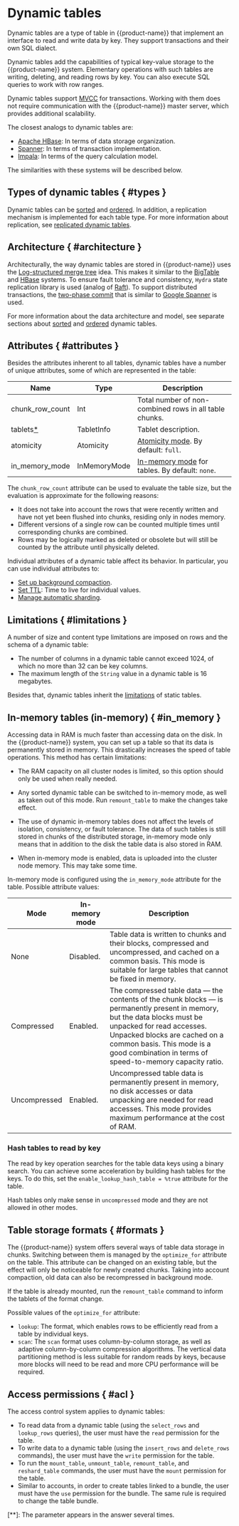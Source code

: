 # Dynamic tables

Dynamic tables are a type of table in {{product-name}} that implement an interface to read and write data by key. They support transactions and their own SQL dialect.

Dynamic tables add the capabilities of typical key-value storage to the {{product-name}} system.
Elementary operations with such tables are writing, deleting, and reading rows by key. You can also execute SQL queries to work with row ranges.

Dynamic tables support [MVCC](https://en.wikipedia.org/wiki/Multiversion_concurrency_control) for transactions. Working with them does not require communication with the {{product-name}} master server, which provides additional scalability.

The closest analogs to dynamic tables are:

* [Apache HBase](http://hbase.apache.org): In terms of data storage organization.
* [Spanner](https://ai.google/research/pubs/pub39966): In terms of transaction implementation.
* [Impala](http://impala.apache.org): In terms of the query calculation model.

The similarities with these systems will be described below.

## Types of dynamic tables { #types }

Dynamic tables can be [sorted](../../../user-guide/dynamic-tables/sorted-dynamic-tables.md) and [ordered](../../../user-guide/dynamic-tables/ordered-dynamic-tables.md). In addition, a replication mechanism is implemented for each table type. For more information about replication, see [replicated dynamic tables](../../../user-guide/dynamic-tables/replicated-dynamic-tables.md).

## Architecture { #architecture }

Architecturally, the way dynamic tables are stored in {{product-name}} uses the [Log-structured merge tree](https://en.wikipedia.org/wiki/Log-structured_merge-tree) idea. This makes it similar to the [BigTable](http://static.googleusercontent.com/media/research.google.com/en//archive/bigtable-osdi06.pdf) and [HBase](https://hbase.apache.org/) systems. To ensure fault tolerance and consistency, `Hydra` state replication library is used (analog of [Raft](https://raft.github.io/raft.pdf)). To support distributed transactions, the [two-phase commit](https://en.wikipedia.org/wiki/Two-phase_commit_protocol) that is similar to [Google Spanner](https://research.google/pubs/pub39966/) is used.

For more information about the data architecture and model, see separate sections about [sorted](../../../user-guide/dynamic-tables/sorted-dynamic-tables.md) and [ordered](../../../user-guide/dynamic-tables/ordered-dynamic-tables.md) dynamic tables.


## Attributes { #attributes }

Besides the attributes inherent to all tables, dynamic tables have a number of unique attributes, some of which are represented in the table:

| **Name** | **Type** | **Description** |
| ---------- | -------- | ------------- |
| chunk_row_count | Int | Total number of non-combined rows in all table chunks. |
| tablets[*](**) | TabletInfo | Tablet description. |
| atomicity | Atomicity | [Atomicity mode](../../../user-guide/dynamic-tables/transactions.md#atomicity). By default: `full`. |
| in_memory_mode | InMemoryMode | [In-memory mode](../../../user-guide/dynamic-tables/sorted_dynamic_tables#in_memory) for tables. By default: `none`. |

The `chunk_row_count` attribute can be used to evaluate the table size, but the evaluation is approximate for the following reasons:
- It does not take into account the rows that were recently written and have not yet been flushed into chunks, residing only in nodes memory.
- Different versions of a single row can be counted multiple times until corresponding chunks are combined.
- Rows may be logically marked as deleted or obsolete but will still be counted by the attribute until physically deleted.

Individual attributes of a dynamic table affect its behavior. In particular, you can use individual attributes to:
- [Set up background compaction](../../../user-guide/dynamic-tables/compaction.md#attributes).
- [Set TTL](../../../user-guide/dynamic-tables/sorted-dynamic-tables.md#remove_old_data): Time to live for individual values.
- [Manage automatic sharding](../../../user-guide/dynamic-tables/resharding.md#auto).

## Limitations { #limitations }

A number of size and content type limitations are imposed on rows and the schema of a dynamic table:

- The number of columns in a dynamic table cannot exceed 1024, of which no more than 32 can be key columns.
- The maximum length of the `String` value in a dynamic table is 16 megabytes.

Besides that, dynamic tables inherit the [limitations](../../../user-guide/storage/static-tables.md#limitations) of static tables.


## In-memory tables (in-memory) { #in_memory }

Accessing data in RAM is much faster than accessing data on the disk. In the {{product-name}} system, you can set up a table so that its data is permanently stored in memory. This drastically increases the speed of table operations. This method has certain limitations:

- The RAM capacity on all cluster nodes is limited, so this option should only be used when really needed.

- Any sorted dynamic table can be switched to in-memory mode, as well as taken out of this mode. Run `remount_table` to make the changes take effect.

- The use of dynamic in-memory tables does not affect the levels of isolation, consistency, or fault tolerance. The data of such tables is still stored in chunks of the distributed storage, in-memory mode only means that in addition to the disk the table data is also stored in RAM.

- When in-memory mode is enabled, data is uploaded into the cluster node memory. This may take some time.

In-memory mode is configured using the `in_memory_mode` attribute for the table. Possible attribute values:

| **Mode** | **In-memory mode** | **Description** |
| --------- | ------------------- | ------------ |
| None | Disabled. | Table data is written to chunks and their blocks, compressed and uncompressed, and cached on a common basis. This mode is suitable for large tables that cannot be fixed in memory. |
| Compressed | Enabled. | The compressed table data — the contents of the chunk blocks — is permanently present in memory, but the data blocks must be unpacked for read accesses. Unpacked blocks are cached on a common basis. This mode is a good combination in terms of speed-to-memory capacity ratio. |
| Uncompressed | Enabled. | Uncompressed table data is permanently present in memory, no disk accesses or data unpacking are needed for read accesses. This mode provides maximum performance at the cost of RAM. |


### Hash tables to read by key

The read by key operation searches for the table data keys using a binary search. You can achieve some acceleration by building hash tables for the keys. To do this, set the `enable_lookup_hash_table = %true` attribute for the table.

Hash tables only make sense in `uncompressed` mode and they are not allowed in other modes.

## Table storage formats { #formats }

The {{product-name}} system offers several ways of table data storage in chunks. Switching between them is managed by the `optimize_for` attribute on the table. This attribute can be changed on an existing table, but the effect will only be noticeable for newly created chunks. Taking into account compaction, old data can also be recompressed in background mode.

If the table is already mounted, run the `remount_table` command to inform the tablets of the format change.

Possible values of the `optimize_for` attribute:

- `lookup`: The format, which enables rows to be efficiently read from a table by individual keys.
- `scan`: The `scan` format uses column-by-column storage, as well as adaptive column-by-column compression algorithms. The vertical data partitioning method is less suitable for random reads by keys, because more blocks will need to be read and more CPU performance will be required.

## Access permissions { #acl }

The access control system applies to dynamic tables:

- To read data from a dynamic table (using the `select_rows` and `lookup_rows` queries), the user must have the `read` permission for the table.
- To write data to a dynamic table (using the `insert_rows` and `delete_rows` commands), the user must have the `write` permission for the table.
- To run the `mount_table`, `unmount_table`, `remount_table`, and `reshard_table` commands, the user must have the `mount` permission for the table.
- Similar to accounts, in order to create tables linked to a bundle, the user must have the `use` permission for the bundle. The same rule is required to change the table bundle.

[**]: The parameter appears in the answer several times.
